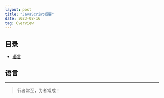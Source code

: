 ```yaml
---
layout: post
title: "JavaScript概要"
date: 2023-08-16
tag: Overview
---   
```





## 目录
* [语言](#content1)





<!-- ************************************************ -->
## <a id="content1">语言</a>



----------
>  行者常至，为者常成！



